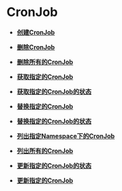 # CronJob<a name="cce_02_0224"></a>

-   **[创建CronJob](创建CronJob.md)**  

-   **[删除CronJob](删除CronJob.md)**  

-   **[删除所有的CronJob](删除所有的CronJob.md)**  

-   **[获取指定的CronJob](获取指定的CronJob.md)**  

-   **[获取指定的CronJob的状态](获取指定的CronJob的状态.md)**  

-   **[替换指定的CronJob](替换指定的CronJob.md)**  

-   **[替换指定的CronJob的状态](替换指定的CronJob的状态.md)**  

-   **[列出指定Namespace下的CronJob](列出指定Namespace下的CronJob.md)**  

-   **[列出所有的CronJob](列出所有的CronJob.md)**  

-   **[更新指定的CronJob的状态](更新指定的CronJob的状态.md)**  

-   **[更新指定的CronJob](更新指定的CronJob.md)**  


